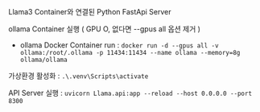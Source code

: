 Llama3 Container와 연결된 Python FastApi Server  

ollama Container 실행 ( GPU O, 없다면 --gpus all 옵션 제거 )
+ ollama Docker Container run : `docker run -d --gpus all -v ollama:/root/.ollama -p 11434:11434 --name ollama --memory=8g ollama/ollama` 




가상환경 활성화 : `.\.venv\Scripts\activate`  

API Server 실행 : `uvicorn Llama.api:app --reload --host 0.0.0.0 --port 8300`